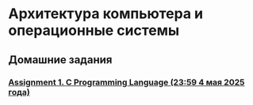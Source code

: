 # Архитектура компьютера и операционные системы

## Домашние задания

### [Assignment 1. C Programming Language (23:59 4 мая 2025 года)](os/lab02/README.md)

